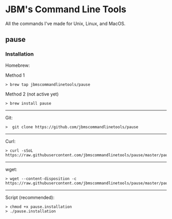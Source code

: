 # JBM's Command Line Tools

All the commands I've made for Unix, Linux, and MacOS.

## pause

### Installation

Homebrew:

Method 1
```shell
> brew tap jbmscommandlinetools/pause
```

Method 2 (not active yet)
```shell
> brew install pause
```

---

Git:

```shell
>  git clone https://github.com/jbmscommandlinetools/pause
```

---

Curl:

```shell
> curl -sSoL https://raw.githubusercontent.com/jbmscommandlinetools/pause/master/pause
```
---

wget:

```shell
> wget --content-disposition -c https://raw.githubusercontent.com/jbmscommandlinetools/pause/master/pause
```
---

Script (recommended):

```shell
> chmod +x pause.installation
> ./pause.installation
```

